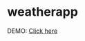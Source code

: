 # weatherapp

DEMO: <a target="_blank" href="https://cityweatherreactapp.netlify.app/">Click here</a>


